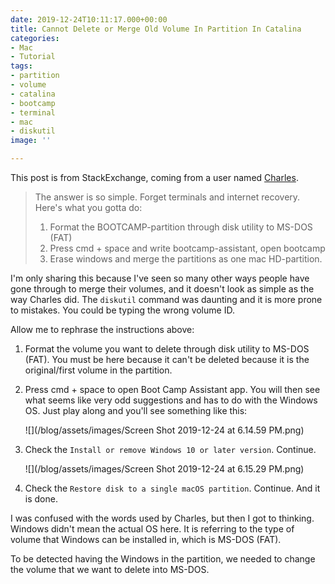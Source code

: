 ```yaml
---
date: 2019-12-24T10:11:17.000+00:00
title: Cannot Delete or Merge Old Volume In Partition In Catalina
categories:
- Mac
- Tutorial
tags:
- partition
- volume
- catalina
- bootcamp
- terminal
- mac
- diskutil
image: ''

---
```

This post is from StackExchange, coming from a user named [Charles](https://apple.stackexchange.com/questions/235080/cannot-delete-or-merge-old-boot-camp-partition-in-el-capitan/255088#255088 "StackExchange").

> The answer is so simple. Forget terminals and internet recovery. Here's what you gotta do:
>
> 1. Format the BOOTCAMP-partition through disk utility to MS-DOS (FAT)
> 2. Press cmd + space and write bootcamp-assistant, open bootcamp
> 3. Erase windows and merge the partitions as one mac HD-partition.

I'm only sharing this because I've seen so many other ways people have gone through to merge their volumes, and it doesn't look as simple as the way Charles did. The `diskutil` command was daunting and it is more prone to mistakes. You could be typing the wrong volume ID.

Allow me to rephrase the instructions above:

1. Format the volume you want to delete through disk utility to MS-DOS (FAT). You must be here because it can't be deleted because it is the original/first volume in the partition.
2. Press cmd + space to open Boot Camp Assistant app. You will then see what seems like very odd suggestions and has to do with the Windows OS. Just play along and you'll see something like this:

   
   ![](/blog/assets/images/Screen Shot 2019-12-24 at 6.14.59 PM.png)
3. Check the `Install or remove Windows 10 or later version`. Continue.

   
   ![](/blog/assets/images/Screen Shot 2019-12-24 at 6.15.29 PM.png)
4. Check the `Restore disk to a single macOS partition`. Continue. And it is done.

I was confused with the words used by Charles, but then I got to thinking. Windows didn't mean the actual OS here. It is referring to the type of volume that Windows can be installed in, which is MS-DOS (FAT).

To be detected having the Windows in the partition, we needed to change the volume that we want to delete into MS-DOS.